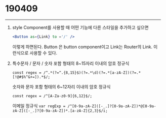 # 190409

---

1. style Component를 사용할 때 어떤 기능에 다른 스타일을 추가하고 싶으면

   ```jsx
   <Button as={Link} to ='/' />
   ```

   이렇게 하면된다. Button 은 button component이고 Link는 Router의 Link. 이런식으로 사용할 수 있다.

2. 특수문자 / 문자 / 숫자 포함 형태의 8~15자리 이내의 암호 정규식

   `const regex = /^.*(?=^.{8,15}$)(?=.*\d)(?=.*[a-zA-Z])(?=.*[!@#$%^&+=]).*$/;`

    

   숫자와 문자 포함 형태의 6~12자리 이내의 암호 정규식

   `const regex = /^[A-Za-z0-9]{6,12}$/;`

   

   이메일 정규식
   `var regExp = /^[0-9a-zA-Z]([-_.]?[0-9a-zA-Z])*@[0-9a-zA-Z]([-_.]?[0-9a-zA-Z])*.[a-zA-Z]{2,3}$/i;`

